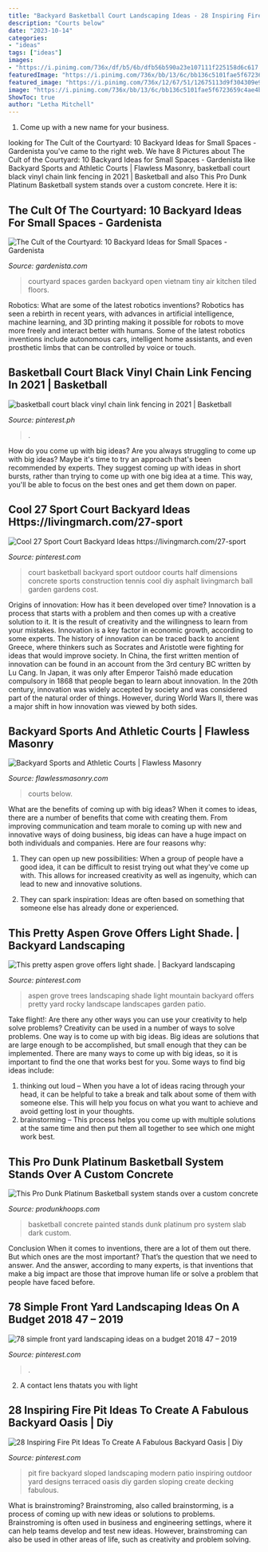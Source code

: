 ```yaml
---
title: "Backyard Basketball Court Landscaping Ideas - 28 Inspiring Fire Pit Ideas To Create A Fabulous Backyard Oasis"
description: "Courts below"
date: "2023-10-14"
categories:
- "ideas"
tags: ["ideas"]
images:
- "https://i.pinimg.com/736x/df/b5/6b/dfb56b590a23e107111f225158d6c617.jpg"
featuredImage: "https://i.pinimg.com/736x/bb/13/6c/bb136c5101fae5f6723659c4ae4bdae2.jpg"
featured_image: "https://i.pinimg.com/736x/12/67/51/12675113d9f304309e97bc6ce2120578.jpg"
image: "https://i.pinimg.com/736x/bb/13/6c/bb136c5101fae5f6723659c4ae4bdae2.jpg"
ShowToc: true
author: "Letha Mitchell"
---
```



1. Come up with a new name for your business.

	

		
looking for The Cult of the Courtyard: 10 Backyard Ideas for Small Spaces - Gardenista you've came to the right web. We have 8 Pictures about The Cult of the Courtyard: 10 Backyard Ideas for Small Spaces - Gardenista like Backyard Sports and Athletic Courts | Flawless Masonry, basketball court black vinyl chain link fencing in 2021 | Basketball and also This Pro Dunk Platinum Basketball system stands over a custom concrete. Here it is:
		
    
## The Cult Of The Courtyard: 10 Backyard Ideas For Small Spaces - Gardenista

<img loading=lazy src="https://cdn.gardenista.com/wp-content/uploads/2015/01/a21studio-tiled-courtyard-garden-vietnam-7-1466x977.jpg" onerror="this.onerror=null;this.src='https://tse1.mm.bing.net/th?id=OIP.tO0l46SHA5nkZPpRgvQV4QHaE7&amp;pid=15.1';" alt="The Cult of the Courtyard: 10 Backyard Ideas for Small Spaces - Gardenista">

_Source: gardenista.com_

>courtyard spaces garden backyard open vietnam tiny air kitchen tiled floors. 

	

Robotics: What are some of the latest robotics inventions?
Robotics has seen a rebirth in recent years, with advances in artificial intelligence, machine learning, and 3D printing making it possible for robots to move more freely and interact better with humans. Some of the latest robotics inventions include autonomous cars, intelligent home assistants, and even prosthetic limbs that can be controlled by voice or touch.

    
## Basketball Court Black Vinyl Chain Link Fencing In 2021 | Basketball

<img loading=lazy src="https://i.pinimg.com/736x/36/9f/b1/369fb17c920272ee3aec2056526f99ff--chain-link-fencing-basketball-court.jpg" onerror="this.onerror=null;this.src='https://tse2.mm.bing.net/th?id=OIP.8jKXCW9z7ohYaekvlccMogAAAA&amp;pid=15.1';" alt="basketball court black vinyl chain link fencing in 2021 | Basketball">

_Source: pinterest.ph_

>. 

	

How do you come up with big ideas?
Are you always struggling to come up with big ideas? Maybe it's time to try an approach that's been recommended by experts. They suggest coming up with ideas in short bursts, rather than trying to come up with one big idea at a time. This way, you'll be able to focus on the best ones and get them down on paper.

    
## Cool 27 Sport Court Backyard Ideas Https://livingmarch.com/27-sport

<img loading=lazy src="https://i.pinimg.com/736x/bb/13/6c/bb136c5101fae5f6723659c4ae4bdae2.jpg" onerror="this.onerror=null;this.src='https://tse4.mm.bing.net/th?id=OIP.Tqipla3ENdFJvNRpQwNjVQHaFh&amp;pid=15.1';" alt="Cool 27 Sport Court Backyard Ideas https://livingmarch.com/27-sport">

_Source: pinterest.com_

>court basketball backyard sport outdoor courts half dimensions concrete sports construction tennis cool diy asphalt livingmarch ball garden gardens cost. 

	

Origins of innovation: How has it been developed over time?
Innovation is a process that starts with a problem and then comes up with a creative solution to it. It is the result of creativity and the willingness to learn from your mistakes. Innovation is a key factor in economic growth, according to some experts. The history of innovation can be traced back to ancient Greece, where thinkers such as Socrates and Aristotle were fighting for ideas that would improve society. In China, the first written mention of innovation can be found in an account from the 3rd century BC written by Lu Cang. In Japan, it was only after Emperor Taishō made education compulsory in 1868 that people began to learn about innovation. In the 20th century, innovation was widely accepted by society and was considered part of the natural order of things. However, during World Wars II, there was a major shift in how innovation was viewed by both sides.

    
## Backyard Sports And Athletic Courts | Flawless Masonry

<img loading=lazy src="https://www.flawlessmasonry.com/wp-content/uploads/2019/08/image00034.jpg" onerror="this.onerror=null;this.src='https://tse3.mm.bing.net/th?id=OIP.AdCnURiVXNGuhLLOt8CjyQHaFY&amp;pid=15.1';" alt="Backyard Sports and Athletic Courts | Flawless Masonry">

_Source: flawlessmasonry.com_

>courts below. 

	

What are the benefits of coming up with big ideas?
When it comes to ideas, there are a number of benefits that come with creating them. From improving communication and team morale to coming up with new and innovative ways of doing business, big ideas can have a huge impact on both individuals and companies. Here are four reasons why: 
1. They can open up new possibilities: When a group of people have a good idea, it can be difficult to resist trying out what they've come up with. This allows for increased creativity as well as ingenuity, which can lead to new and innovative solutions. 

2. They can spark inspiration: Ideas are often based on something that someone else has already done or experienced.

    
## This Pretty Aspen Grove Offers Light Shade. | Backyard Landscaping

<img loading=lazy src="https://i.pinimg.com/736x/9d/e5/5e/9de55eb5e854e630ad344c20e1661e58--light-shades-aspen.jpg" onerror="this.onerror=null;this.src='https://tse3.mm.bing.net/th?id=OIP.pAZympJXSW4N8mU8OJp2vwHaJ3&amp;pid=15.1';" alt="This pretty aspen grove offers light shade. | Backyard landscaping">

_Source: pinterest.com_

>aspen grove trees landscaping shade light mountain backyard offers pretty yard rocky landscape landscapes garden patio. 

	

Take flight!: Are there any other ways you can use your creativity to help solve problems?
Creativity can be used in a number of ways to solve problems. One way is to come up with big ideas. Big ideas are solutions that are large enough to be accomplished, but small enough that they can be implemented. There are many ways to come up with big ideas, so it is important to find the one that works best for you. Some ways to find big ideas include: 
1) thinking out loud – When you have a lot of ideas racing through your head, it can be helpful to take a break and talk about some of them with someone else. This will help you focus on what you want to achieve and avoid getting lost in your thoughts. 
2) brainstorming – This process helps you come up with multiple solutions at the same time and then put them all together to see which one might work best.

    
## This Pro Dunk Platinum Basketball System Stands Over A Custom Concrete

<img loading=lazy src="http://www.produnkhoops.com/photos/albums/trent-45x25-pro-dunk-platinum-basketball-system-896/pro-dunk-platinum-basketball-over-red-and-black-concrete-in-arizona-3041-source.jpg" onerror="this.onerror=null;this.src='https://tse3.mm.bing.net/th?id=OIP.PhlamnrKdTGJLj3RupMTeAHaFi&amp;pid=15.1';" alt="This Pro Dunk Platinum Basketball system stands over a custom concrete">

_Source: produnkhoops.com_

>basketball concrete painted stands dunk platinum pro system slab dark custom. 

	

Conclusion
When it comes to inventions, there are a lot of them out there. But which ones are the most important? That’s the question that we need to answer. And the answer, according to many experts, is that inventions that make a big impact are those that improve human life or solve a problem that people have faced before.

    
## 78 Simple Front Yard Landscaping Ideas On A Budget 2018 47 – 2019

<img loading=lazy src="https://i.pinimg.com/736x/df/b5/6b/dfb56b590a23e107111f225158d6c617.jpg" onerror="this.onerror=null;this.src='https://tse1.mm.bing.net/th?id=OIP.PZvCrPp-OvXlQt5Cw-PF3wHaI6&amp;pid=15.1';" alt="78 simple front yard landscaping ideas on a budget 2018 47 – 2019">

_Source: pinterest.com_

>. 

	

2. A contact lens thatats you with light

    
## 28 Inspiring Fire Pit Ideas To Create A Fabulous Backyard Oasis | Diy

<img loading=lazy src="https://i.pinimg.com/736x/12/67/51/12675113d9f304309e97bc6ce2120578.jpg" onerror="this.onerror=null;this.src='https://tse3.mm.bing.net/th?id=OIP.PYhAcFPhm3z7a82vm3oR9QHaLF&amp;pid=15.1';" alt="28 Inspiring Fire Pit Ideas To Create A Fabulous Backyard Oasis | Diy">

_Source: pinterest.com_

>pit fire backyard sloped landscaping modern patio inspiring outdoor yard designs terraced oasis diy garden sloping create decking fabulous. 

	

What is brainstroming?
Brainstroming, also called brainstorming, is a process of coming up with new ideas or solutions to problems. Brainstroming is often used in business and engineering settings, where it can help teams develop and test new ideas. However, brainstroming can also be used in other areas of life, such as creativity and problem solving.


